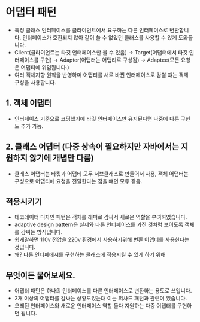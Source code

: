 # 어댑터 패턴
- 특정 클래스 인터페이스를 클라이언트에서 요구하는 다른 인터페이스로 변환합니다. 인터페이스가 호환되지 않아 같이 쓸 수 없었던 클래스를 사용할 수 있게 도와둡니다.
- Client(클라이언트는 타깃 언터페이스만 볼 수 있음) -> Target(어댑터에서 타깃 인터페이스를 구현) -> Adapter(어댑터는 어댑티로 구성됨) -> Adaptee(모든 요청은 어댑티에 위임됩니다.)
- 여러 객체지향 원칙을 반영하며 어댑티를 새로 바뀐 인터페이스로 감쌀 떄는 객체 구성을 사용합니다.

## 1. 객체 어댑터 
- 인터페이스 기준으로 코딩했기에 타깃 인터페이스만 유지된다면 나중에 다른 구현도 추가 가능.
## 2. 클래스 어댑터 (다중 상속이 필요하지만 자바에서는 지원하지 않기에 개념만 다룸)
- 클래스 어댑터는 타킷과 어댑티 모두 서브클래스로 만들어서 사용, 객체 어댑터는 구성으로 어댑티에 요청을 전달한다는 점을 뺴면 모두 같음.

## 적응시키기
- 데코레이터 디자인 패턴은 객체를 래퍼로 감싸서 새로운 역할을 부여하였습니다.
- adaptive design pattern은 실제와 다른 인터페이스를 가진 것처럼 보이도록 객체를 감싸는 방식입니다.
- 쉽게말하면 110v 전압을 220v 환경에서 사용하기위해 변환 어뎁터를 사용한다는 것입니다. 
- 왜? 다른 인터페에시를 구현하는 클래스에 적응시킬 수 있게 하기 위해 

## 무엇이든 물어보세요.
- 어댑터 패턴은 하나의 인터페이스를 다른 인터페이스로 변환하는 용도로 쓰입니다.
- 2개 이상의 어댑터를 감싸는 상황도있는대 이는 퍼사드 패턴과 관련이 있습니다. 
- 오래된 인터페이스와 새로운 인터페이스 역할 둘다 지원하는 다중 어탭터를 구현하면 됩니다. 

